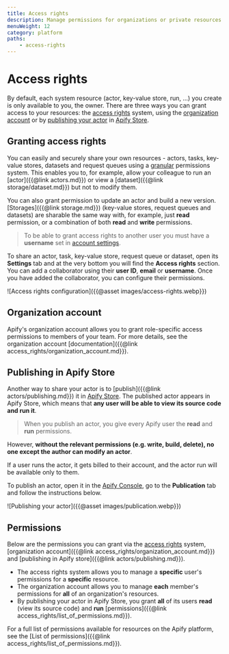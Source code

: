 ```yaml
---
title: Access rights
description: Manage permissions for organizations or private resources such as actors, actor runs and storages. Allow other users to read, run, modify or build new versions.
menuWeight: 12
category: platform
paths:
    - access-rights
---
```


# [](./access_rights)Access rights

By default, each system resource (actor, key-value store, run, ...) you create is only available to you, the owner. There are three ways you can grant access to your resources: the [access rights](#granting-access-rights) system, using the [organization account](#organization-account) or by [publishing your actor](#publishing-in-apify-store) in [Apify Store](https://apify.com/store).

## [](#granting-access-rights) Granting access rights

You can easily and securely share your own resources - actors, tasks, key-value stores, datasets and request queues using a [granular](https://www.google.com/search?client=firefox-b-d&q=define+granular+permissions) permissions system. This enables you to, for example, allow your colleague to run an [actor]({{@link actors.md}}) or view a [dataset]({{@link storage/dataset.md}}) but not to modify them.

You can also grant permission to update an actor and build a new version.
[Storages]({{@link storage.md}}) (key-value stores, request queues and datasets) are sharable the same way with, for example, just **read** permission, or a combination of both **read** and **write** permissions.

> To be able to grant access rights to another user you must have a **username** set in [account settings](https://console.apify.com/account#/profile).

To share an actor, task, key-value store, request queue or dataset, open its **Settings** tab and at the very bottom you will find the **Access rights** section. You can add a collaborator using their **user ID**, **email** or **username**. Once you have added the collaborator, you can configure their permissions.

![Access rights configuration]({{@asset images/access-rights.webp}})

## [](#organization-account) Organization account

Apify's organization account allows you to grant role-specific access permissions to members of your team. For more details, see the organization account [documentation]({{@link access_rights/organization_account.md}}).

## [](#publishing-in-apify-store) Publishing in Apify Store

Another way to share your actor is to [publish]({{@link actors/publishing.md}}) it in [Apify Store](https://apify.com/store). The published actor appears in Apify Store, which means that **any user will be able to view its source code and run it**.

> When you publish an actor, you give every Apify user the **read** and **run** permissions.

However, **without the relevant permissions (e.g. write, build, delete), no one except the author can modify an actor**.

If a user runs the actor, it gets billed to their account, and the actor run will be available only to them.

To publish an actor, open it in the [Apify Console](https://console.apify.com), go to the **Publication** tab and follow the instructions below.

![Publishing your actor]({{@asset images/publication.webp}})

## [](#permissions) Permissions

Below are the permissions you can grant via the [access rights](#granting-access-rights) system, [organization account]({{@link access_rights/organization_account.md}}) and [publishing in Apify store]({{@link actors/publishing.md}}).

* The access rights system allows you to manage a **specific** user's permissions for a **specific** resource.
* The organization account allows you to manage **each** member's permissions for **all** of an organization's resources.
* By publishing your actor in Apify Store, you grant **all** of its users **read** (view its source code) and **run** [permissions]({{@link access_rights/list_of_permissions.md}}).

For a full list of permissions available for resources on the Apify platform, see the [List of permissions]({{@link access_rights/list_of_permissions.md}}).
